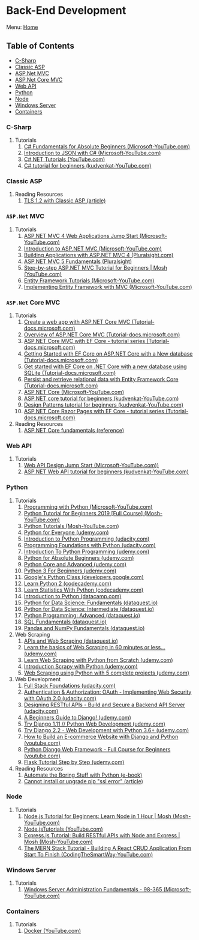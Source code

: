 # Back-End Development

Menu: [Home](./README.md)

## Table of Contents

- [C-Sharp](#c-sharp)
- [Classic ASP](#classic-asp)
- [ASP.Net MVC](#aspnet-mvc)
- [ASP.Net Core MVC](#aspnet-core-mvc)
- [Web API](#web-api)
- [Python](#python)
- [Node](#node)
- [Windows Server](#windows-server)
- [Containers](#containers)

### C-Sharp

1. Tutorials
    1. [C# Fundamentals for Absolute Beginners (Microsoft-YouTube.com)](https://www.YouTube.com/playlist?list=PLsrZV8shpwjMkG96rkKLdNiX02S5LPIqS)
    1. [Introduction to JSON with C# (Microsoft-YouTube.com)](https://www.YouTube.com/playlist?list=PLsrZV8shpwjM_eZZ-11lEby-bWmPrNem9)
    1. [C#.NET Tutorials (YouTube.com)](https://www.YouTube.com/playlist?list=PLTjRvDozrdlz3_FPXwb6lX_HoGXa09Yef)
    1. [C# tutorial for beginners (kudvenkat-YouTube.com)](https://www.youtube.com/playlist?list=PLAC325451207E3105)

### Classic ASP

1. Reading Resources
    1. [TLS 1.2 with Classic ASP (article)](https://dhali.com/programming/tls-1-2-with-classic-asp/ "TLS 1.2 with Classic ASP")

### `ASP.Net` MVC

1. Tutorials
    1. [ASP.NET MVC 4 Web Applications Jump Start (Microsoft-YouTube.com)](https://www.YouTube.com/playlist?list=PLIoX3-mcY80gktuMgl7UqkXD3Zl6oFOCM)
    1. [Introduction to ASP.NET MVC (Microsoft-YouTube.com)](https://www.YouTube.com/playlist?list=PLsrZV8shpwjNLs9hr2YEllESVP4jCN6pR)
    1. [Building Applications with ASP.NET MVC 4 (Pluralsight.com)](https://www.pluralsight.com/courses/mvc4-building)
    1. [ASP.NET MVC 5 Fundamentals (Pluralsight)](https://www.pluralsight.com/courses/mvc4-building)
    1. [Step-by-step ASP.NET MVC Tutorial for Beginners | Mosh (YouTube.com)](https://www.YouTube.com/watch?v=E7Voso411Vs&list=PLTjRvDozrdlwG-Gl0I1vCA7NUBS0mif8F&index=2&t=0s)
    1. [Entity Framework Tutorials (Microsoft-YouTube.com)](https://www.YouTube.com/playlist?list=PLTjRvDozrdlyZf7wM83SZT-xz9giQlcwJ)
    1. [Implementing Entity Framework with MVC (Microsoft-YouTube.com)](https://www.YouTube.com/watch?v=ok3kajIFHow)

### `ASP.Net` Core MVC

1. Tutorials
    1. [Create a web app with ASP.NET Core MVC (Tutorial-docs.microsoft.com)](https://docs.microsoft.com/en-us/aspnet/core/Tutorials/first-mvc-app/?view=aspnetcore-2.2)
    1. [Overview of ASP.NET Core MVC (Tutorial-docs.microsoft.com)](https://docs.microsoft.com/en-us/aspnet/core/mvc/overview?view=aspnetcore-2.2)
    1. [ASP.NET Core MVC with EF Core - tutorial series (Tutorial-docs.microsoft.com)](https://docs.microsoft.com/en-us/aspnet/core/data/ef-mvc/?view=aspnetcore-2.2)
    1. [Getting Started with EF Core on ASP.NET Core with a New database (Tutorial-docs.microsoft.com)](https://docs.microsoft.com/en-us/ef/core/get-started/aspnetcore/new-db?toc=%2Faspnet%2Fcore%2Ftoc.json&bc=%2Faspnet%2Fcore%2Fbreadcrumb%2Ftoc.json&view=aspnetcore-2.2&tabs=visual-studio)
    1. [Get started with EF Core on .NET Core with a new database using SQLite (Tutorial-docs.microsoft.com)](https://docs.microsoft.com/en-us/ef/core/get-started/netcore/new-db-sqlite)
    1. [Persist and retrieve relational data with Entity Framework Core (Tutorial-docs.microsoft.com)](https://docs.microsoft.com/en-us/learn/modules/persist-data-ef-core/?view=aspnetcore-2.2)
    1. [ASP.NET Core (Microsoft-YouTube.com)](https://www.YouTube.com/playlist?list=PLsrZV8shpwjPwa-7olmhuH-VEFgBeh7rw)
    1. [ASP.NET core tutorial for beginners (kudvenkat-YouTube.com)](https://www.youtube.com/playlist?list=PL6n9fhu94yhVkdrusLaQsfERmL_Jh4XmU)
    1. [Design Patterns tutorial for beginners (kudvenkat-YouTube.com)](https://www.youtube.com/playlist?list=PL6n9fhu94yhUbctIoxoVTrklN3LMwTCmd)
    1. [ASP.NET Core Razor Pages with EF Core - tutorial series (Tutorial-docs.microsoft.com)](https://docs.microsoft.com/en-us/aspnet/core/data/ef-rp/?view=aspnetcore-2.2)
1. Reading Resources
    1. [ASP.NET Core fundamentals (reference)](https://docs.microsoft.com/en-us/aspnet/core/fundamentals/?view=aspnetcore-2.2&tabs=windows)

### Web API

1. Tutorials
    1. [Web API Design Jump Start (Microsoft-YouTube.com))](https://www.YouTube.com/watch?v=r5aFMYBE6TI&list=PLsrZV8shpwjOeFL9a3P6_lnXbM1ztbnPA)
    1. [ASP.NET Web API tutorial for beginners (kudvenkat-YouTube.com)](https://www.youtube.com/playlist?list=PL6n9fhu94yhW7yoUOGNOfHurUE6bpOO2b)

### Python

1. Tutorials
    1. [Programming with Python (Microsoft-YouTube.com)](https://www.YouTube.com/playlist?list=PLsrZV8shpwjMbK0ElithYzT4dGuunT40U)
    1. [Python Tutorial for Beginners 2019 [Full Course] (Mosh-YouTube.com)](https://www.YouTube.com/watch?v=_uQrJ0TkZlc)
    1. [Python Tutorials (Mosh-YouTube.com)](https://www.YouTube.com/playlist?list=PLTjRvDozrdlxj5wgH4qkvwSOdHLOCx10f)
    1. [Python for Everyone (udemy.com)](https://www.udemy.com/python-for-every1/ "This course created for Data Science, AI , ML, DL , Automation Testers, Big Data , Web Developer Aspirants etc")
    1. [Introduction to Python Programming (udacity.com)](https://www.udacity.com/course/introduction-to-python--ud1110 "In this course, you'll learn the fundamentals of the Python programming language, along with programming best practices.")
    1. [Programming Foundations with Python (udacity.com)](https://www.udacity.com/course/programming-foundations-with-python--ud036 "Introductory programming class to learn Object-Oriented Programming, a must-have technique to reuse and share code easily. Learn by making projects that spread happiness!")
    1. [Introduction To Python Programming (udemy.com)](https://www.udemy.com/pythonforbeginnersintro/ "A Quick and Easy Intro into Python Programming")
    1. [Python for Absolute Beginners (udemy.com)](https://www.udemy.com/pythonforbeginnersintro/ "Python 101 - learn python programming from scratch with hands on exercises in this free python tutorial!")
    1. [Python Core and Advanced (udemy.com)](https://www.udemy.com/python-core-and-advanced/ "Master the fundamentals of Python in easy steps")
    1. [Python 3 For Beginners (udemy.com)](https://www.udemy.com/python-masterclass-for-beginners/ "Learn Python 3 from Scratch! Create Python 3 Applications. Understand Object Oriented Programming in Python.")
    1. [Google's Python Class (developers.google.com)](https://developers.google.com/edu/python/ "Welcome to Google's Python Class -- this is a free class for people with a little bit of programming experience who want to learn Python. The class includes written materials, lecture videos, and lots of code exercises to practice Python coding.")
    1. [Learn Python 2 (codecademy.com)](https://www.codecademy.com/learn/learn-python "Learn the basics of the world's fastest growing and most popular programming language used by software engineers, analysts, data scientists, and machine learning engineers alike.")
    1. [Learn Statistics With Python  (codecademy.com)](https://www.codecademy.com/learn/learn-statistics-with-python "Learn how to calculate and interpret several descriptive statistics using the Python library NumPy.")
    1. [Introduction to Python (datacamp.com)](https://www.datacamp.com/courses/intro-to-python-for-data-science "Master the basics of data analysis in Python. Expand your skill set by learning scientific computing with numpy.")
    1. [Python for Data Science: Fundamentals (dataquest.io)](https://www.dataquest.io/course/python-for-data-science-fundamentals/ "In our introductory course on Python for data science, you’ll get an overview of the Python programming language and how you can use it for data science.")
    1. [Python for Data Science: Intermediate (dataquest.io)](https://www.dataquest.io/course/python-for-data-science-intermediate/ "In our Python for Data Science Intermediate course, we’ll cover some key techniques for working with the Python programming language for data science.")
    1. [Python Programming: Advanced (dataquest.io)](https://www.dataquest.io/course/python-programming-advanced/ "Extend your knowledge of Python with our Python Programming: Advanced course. In this course, you'll learn advanced Python concepts, digging deeper into object-oriented programming (OOP), exception handling, and more.")
    1. [SQL Fundamentals (dataquest.io)](https://www.dataquest.io/course/sql-fundamentals/ "SQL is the language of data, and it is a critical skill to have when working as a Data Analyst, Data Scientist, or as a Data Engineer. In fact, more data analysts and data scientists use SQL than use either Python or R (because both Python and R programmers use SQL, too).  In our SQL Fundamentals course, you will learn the basics of this critical skill and start building some experience working with SQL databases.")
    1. [Pandas and NumPy Fundamentals (dataquest.io)](https://www.dataquest.io/course/pandas-fundamentals/ "In our Pandas and NumPy fundamentals course, you will learn how to work with Pandas and NumPy, the two most popular Python open-source libraries for data analysis.")
1. Web Scraping
    1. [APIs and Web Scraping (dataquest.io)](https://www.dataquest.io/course/apis-and-scraping/ "A data analyst or data scientist doesn’t always get data handed to them in a CSV or via an easily accessible database. Sometimes, you’ve got to go out and get the data you need. The ability to collect unique data sets can really set you apart from the pack, and being able to access APIs and scrape the web for new data stories is the best way to get data nobody else is working with.")
    1. [Learn the basics of Web Scraping in 60 minutes or less... (udemy.com)](https://www.udemy.com/course/webscraping-without-scrapy/ "Learn to webscrape from an expert in this free fast-track course, giving you all the fundamentals other courses miss!")
    1. [Learn Web Scraping with Python from Scratch (udemy.com)](https://www.udemy.com/course/web-scraping-python-tutorial/ "Python Web Scraping Tutorial. Use BeautifulSoup & Requests to scrape & crawl Craigslist directory with Python")
    1. [Introduction Scrapy with Python (udemy.com)](https://www.udemy.com/course/intro-scrapy-create-a-reddit-bot-with-python/ "Use Scrapy to Hack Reddit Site with Python")
    1. [Web Scraping using Python with 5 complete projects (udemy.com)](https://www.udemy.com/course/python_webscraping/ "Complete end to end web scraping tutorial using python , all steps and codes are explained in detail.")
1. Web Development
    1. [Full Stack Foundations (udacity.com)](https://www.udacity.com/course/full-stack-foundations--ud088 "In this course you will learn the fundamentals of back-end web development! You will create your own web application that queries a database for items on restaurant menus and then dynamically generates complete menus in the form of web pages and API endpoints.")
    1. [Authentication & Authorization: OAuth  - Implementing Web Security with OAuth 2.0 (udacity.com)](https://www.udacity.com/course/authentication-authorization-oauth--ud330 "As a Python programmer, leveraging Flask allows you to quickly and easily build your own web applications. But before you share your apps on the Internet you should protect your users' data, ensuring information stored on your site is safe from unwanted manipulation. You could implement web security and permissions on your own, but relying on trusted providers is a faster, safer, and easier way to allow users to login to your application - without having to create and maintain another account, profile, and password. In this course, you will learn to implement the OAuth 2.0 framework to allow users to securely login to your web applications. ")
    1. [Designing RESTful APIs - Build and Secure a Backend API Server (udacity.com)](https://www.udacity.com/course/designing-restful-apis--ud388 "API (Application Programming Interface) endpoints are the connections between your application and the rest of the developer community. In this course you will learn about writing secure, developer-friendly APIs that will make your back-end application thrive and keep your users happy.")
    1. [A Beginners Guide to Django! (udemy.com)](https://www.udemy.com/course/introdjango/ "Learn all the basics of Django through a step-by-step process by creating your very own Polls Application for free!")
    1. [Try Django 1.11 // Python Web Development (udemy.com)](https://www.udemy.com/try-django-v1-11-python-web-development/ "Build a web app with Django // The #1 Web Development Framework for Python")
    1. [Try Django 2.2 - Web Development with Python 3.6+ (udemy.com)](https://www.udemy.com/course/try-django-2-2-python-web-development/ "Learn by doing in building a Web Application with Python #1 Web Framework: Django.")
    1. [How to Build an E-commerce Website with Django and Python (youtube.com)](https://www.youtube.com/watch?v=YZvRrldjf1Y "Learn how to build an E-commerce website with Django and Python.")
    1. [Python Django Web Framework - Full Course for Beginners (youtube.com)](https://www.youtube.com/watch?v=F5mRW0jo-U4 "Learn the Python Django framework with this free full course. Django is an extremely popular and fully featured server-side web framework, written in Python. Django allows you to quickly create web apps.")
    1. [Flask Tutorial Step by Step (udemy.com)](https://www.udemy.com/course/python-flask-tutorial-step-by-step/ "Learn to create your first website and RESTful API using Python and Flask.")
1. Reading Resources
    1. [Automate the Boring Stuff with Python (e-book)](http://automatetheboringstuff.com/ "Practical programming for total beginners.")
    1. [Cannot install or upgrade pip "ssl error" (article)](https://github.com/pypa/pip/issues/5448 'Cannot install or upgrade pip "ssl error"')

### Node

1. Tutorials
    1. [Node.js Tutorial for Beginners: Learn Node in 1 Hour | Mosh (Mosh-YouTube.com)](https://www.YouTube.com/watch?v=TlB_eWDSMt4&list=PLTjRvDozrdlynYXGUfyyMZdrQ0Sz27aud&index=5)
    1. [Node.jsTutorials (YouTube.com)](https://www.YouTube.com/playlist?list=PLTjRvDozrdlydy3uUBWZlLUTNpJSGGCEm)
    1. [Express.js Tutorial: Build RESTful APIs with Node and Express | Mosh (Mosh-YouTube.com)](https://www.YouTube.com/watch?v=pKd0Rpw7O48&list=PLTjRvDozrdlynYXGUfyyMZdrQ0Sz27aud&index=6)
    1. [The MERN Stack Tutorial - Building A React CRUD Application From Start To Finish (CodingTheSmartWay-YouTube.com)](https://www.YouTube.com/playlist?list=PL2dKqfImstaRbG8WIBkeHyV1ic5dyiEMj)

### Windows Server

1. Tutorials
    1. [Windows Server Administration Fundamentals - 98-365 (Microsoft-YouTube.com)](https://www.YouTube.com/playlist?list=PLsrZV8shpwjMmq9hw_vlpDswWWw8jGJnZ)

### Containers

1. Tutorials
    1. [Docker (YouTube.com)](https://www.YouTube.com/playlist?list=PL2dKqfImstaSUBZzxmwJqDe99_BGoCvwo)
